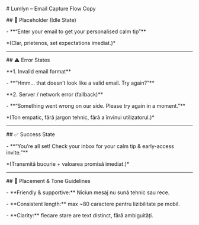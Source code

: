 \# Lumlyn – Email Capture Flow Copy



\## 🌱 Placeholder (Idle State)

\- \*\*“Enter your email to get your personalised calm tip”\*\*



\*(Clar, prietenos, set expectations imediat.)\*



---



\## ⚠️ Error States



\*\*1. Invalid email format\*\*  

\- \*\*“Hmm… that doesn’t look like a valid email. Try again?”\*\*



\*\*2. Server / network error (fallback)\*\*  

\- \*\*“Something went wrong on our side. Please try again in a moment.”\*\*



\*(Ton empatic, fără jargon tehnic, fără a învinui utilizatorul.)\*



---



\## ✅ Success State

\- \*\*“You’re all set! Check your inbox for your calm tip \& early-access invite.”\*\*



\*(Transmită bucurie + valoarea promisă imediat.)\*



---



\## 📐 Placement \& Tone Guidelines

\- \*\*Friendly \& supportive:\*\* Niciun mesaj nu sună tehnic sau rece.  

\- \*\*Consistent length:\*\* max ~80 caractere pentru lizibilitate pe mobil.  

\- \*\*Clarity:\*\* fiecare stare are text distinct, fără ambiguități.  




